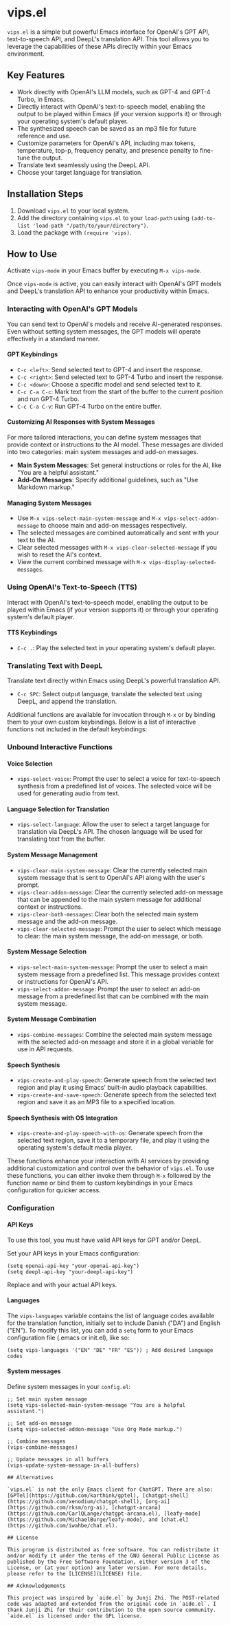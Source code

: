 # vips.el

`vips.el` is a simple but powerful Emacs interface for OpenAI's GPT API, text-to-speech API, and DeepL's translation API. This tool allows you to leverage the capabilities of these APIs directly within your Emacs environment.

## Key Features

- Work directly with OpenAI's LLM models, such as GPT-4 and GPT-4 Turbo, in Emacs.
- Directly interact with OpenAI's text-to-speech model, enabling the output to be played within Emacs (if your version supports it) or through your operating system's default player.
- The synthesized speech can be saved as an mp3 file for future reference and use.
- Customize parameters for OpenAI's API, including max tokens, temperature, top-p, frequency penalty, and presence penalty to fine-tune the output.
- Translate text seamlessly using the DeepL API.
- Choose your target language for translation.

## Installation Steps

1. Download `vips.el` to your local system.
2. Add the directory containing `vips.el` to your `load-path` using `(add-to-list 'load-path "/path/to/your/directory")`.
3. Load the package with `(require 'vips)`.

## How to Use

Activate `vips-mode` in your Emacs buffer by executing `M-x vips-mode`.

Once `vips-mode` is active, you can easily interact with OpenAI's GPT models and DeepL's translation API to enhance your productivity within Emacs.

### Interacting with OpenAI's GPT Models

You can send text to OpenAI's models and receive AI-generated responses. Even without setting system messages, the GPT models will operate effectively in a standard manner.

#### GPT Keybindings

- `C-c <left>`: Send selected text to GPT-4 and insert the response.
- `C-c <right>`: Send selected text to GPT-4 Turbo and insert the response.
- `C-c <down>`: Choose a specific model and send selected text to it.
- `C-c C-a C-c`: Mark text from the start of the buffer to the current position and run GPT-4 Turbo.
- `C-c C-a C-v`: Run GPT-4 Turbo on the entire buffer.

#### Customizing AI Responses with System Messages

For more tailored interactions, you can define system messages that provide context or instructions to the AI model. These messages are divided into two categories: main system messages and add-on messages.

- **Main System Messages**: Set general instructions or roles for the AI, like "You are a helpful assistant."
- **Add-On Messages**: Specify additional guidelines, such as "Use Markdown markup."

#### Managing System Messages

- Use `M-x vips-select-main-system-message` and `M-x vips-select-addon-message` to choose main and add-on messages respectively.
- The selected messages are combined automatically and sent with your text to the AI.
- Clear selected messages with `M-x vips-clear-selected-message` if you wish to reset the AI's context.
- View the current combined message with `M-x vips-display-selected-messages`.

### Using OpenAI's Text-to-Speech (TTS)

Interact with OpenAI's text-to-speech model, enabling the output to be played within Emacs (if your version supports it) or through your operating system's default player.

#### TTS Keybindings

- `C-c .`: Play the selected text in your operating system's default player.

### Translating Text with DeepL

Translate text directly within Emacs using DeepL's powerful translation API.

- `C-c SPC`: Select output language, translate the selected text using DeepL, and append the translation.

Additional functions are available for invocation through `M-x` or by binding them to your own custom keybindings. Below is a list of interactive functions not included in the default keybindings:

### Unbound Interactive Functions

#### Voice Selection
- `vips-select-voice`: Prompt the user to select a voice for text-to-speech synthesis from a predefined list of voices. The selected voice will be used for generating audio from text.

#### Language Selection for Translation
- `vips-select-language`: Allow the user to select a target language for translation via DeepL's API. The chosen language will be used for translating text from the buffer.

#### System Message Management
- `vips-clear-main-system-message`: Clear the currently selected main system message that is sent to OpenAI's API along with the user's prompt.
- `vips-clear-addon-message`: Clear the currently selected add-on message that can be appended to the main system message for additional context or instructions.
- `vips-clear-both-messages`: Clear both the selected main system message and the add-on message.
- `vips-clear-selected-message`: Prompt the user to select which message to clear: the main system message, the add-on message, or both.

#### System Message Selection
- `vips-select-main-system-message`: Prompt the user to select a main system message from a predefined list. This message provides context or instructions for OpenAI's API.
- `vips-select-addon-message`: Prompt the user to select an add-on message from a predefined list that can be combined with the main system message.

#### System Message Combination
- `vips-combine-messages`: Combine the selected main system message with the selected add-on message and store it in a global variable for use in API requests.

#### Speech Synthesis
- `vips-create-and-play-speech`: Generate speech from the selected text region and play it using Emacs' built-in audio playback capabilities.
- `vips-create-and-save-speech`: Generate speech from the selected text region and save it as an MP3 file to a specified location.

#### Speech Synthesis with OS Integration
- `vips-create-and-play-speech-with-os`: Generate speech from the selected text region, save it to a temporary file, and play it using the operating system's default media player.

These functions enhance your interaction with AI services by providing additional customization and control over the behavior of `vips.el`. To use these functions, you can either invoke them through `M-x` followed by the function name or bind them to custom keybindings in your Emacs configuration for quicker access.

### Configuration

#### API Keys

To use this tool, you must have valid API keys for GPT and/or DeepL.

Set your API keys in your Emacs configuration:

```emacs-lisp
(setq openai-api-key "your-openai-api-key")
(setq deepl-api-key "your-deepl-api-key")
```

Replace <your-openai-key-here> and <your-deepl-key-here> with your actual API keys.

#### Languages

The `vips-languages` variable contains the list of language codes available for the translation function, initially set to include Danish ("DA") and English ("EN"). To modify this list, you can add a `setq` form to your Emacs configuration file (.emacs or init.el), like so:

```emacs-lisp
(setq vips-languages '("EN" "DE" "FR" "ES")) ; Add desired language codes
```

#### System messages

Define system messages in your `config.el`:

```emacs-lisp
;; Set main system message
(setq vips-selected-main-system-message "You are a helpful assistant.")

;; Set add-on message
(setq vips-selected-addon-message "Use Org Mode markup.")

;; Combine messages
(vips-combine-messages)

;; Update messages in all buffers
(vips-update-system-message-in-all-buffers)

## Alternatives

`vips.el` is not the only Emacs client for ChatGPT. There are also: [GPTel](https://github.com/karthink/gptel), [chatgpt-shell](https://github.com/xenodium/chatgpt-shell), [org-ai](https://github.com/rksm/org-ai), [chatgpt-arcana](https://github.com/CarlQLange/chatgpt-arcana.el), [leafy-mode](https://github.com/MichaelBurge/leafy-mode), and [chat.el](https://github.com/iwahbe/chat.el).

## License

This program is distributed as free software. You can redistribute it and/or modify it under the terms of the GNU General Public License as published by the Free Software Foundation, either version 3 of the License, or (at your option) any later version. For more details, please refer to the [LICENSE](LICENSE) file.

## Acknowledgements

This project was inspired by `aide.el` by Junji Zhi. The POST-related code was adapted and extended from the original code in `aide.el`. I thank Junji Zhi for their contribution to the open source community. `aide.el` is licensed under the GPL license.
